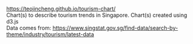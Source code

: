 https://teojincheng.github.io/tourism-chart/  
Chart(s) to describe tourism trends in Singapore. Chart(s) created using d3.js  
Data comes from: https://www.singstat.gov.sg/find-data/search-by-theme/industry/tourism/latest-data
